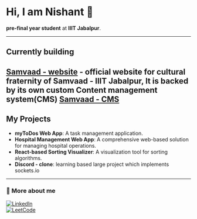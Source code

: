 # Hi, I am Nishant 👋  

**pre-final year student** at **IIIT Jabalpur**.

---

## Currently building  
[Samvaad - website](https://github.com/Nishant-k-sagar/samvaad-website) - official website for cultural fraternity of Samvaad - IIIT Jabalpur, It is backed by its own custom Content management system(CMS)
[Samvaad - CMS](https://github.com/Nishant-k-sagar/Samvaad-CMS)
---

## My Projects  
- **myToDos Web App**: A task management application.  
- **Hospital Management Web App**: A comprehensive web-based solution for managing hospital operations.  
- **React-based Sorting Visualizer**: A visualization tool for sorting algorithms.
- **Discord - clone**: learning based large project which implements sockets.io

---

### 🤝 More about me  
[![LinkedIn](https://img.shields.io/badge/-LinkedIn-0077B5?logo=linkedin&logoColor=white)](https://www.linkedin.com/in/nishant-kumar-sagar/)  
[![LeetCode](https://img.shields.io/badge/-LeetCode-FFA116?logo=leetcode&logoColor=white)](https://leetcode.com/u/nottryingenouf/)  
